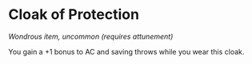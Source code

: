 # Cloak of Protection 
_Wondrous item, uncommon (requires attunement)_ 

You gain a +1 bonus to AC and saving throws while you wear this cloak. 
